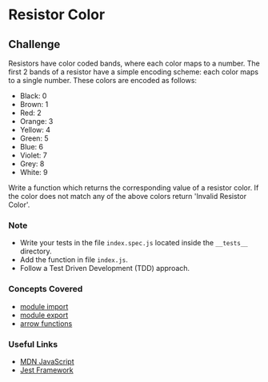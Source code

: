 # Resistor Color

## Challenge

Resistors have color coded bands, where each color maps to a number. The first 2 bands of a resistor have a simple encoding scheme: each color maps to a single number. These colors are encoded as follows:

- Black: 0
- Brown: 1
- Red: 2
- Orange: 3
- Yellow: 4
- Green: 5
- Blue: 6
- Violet: 7
- Grey: 8
- White: 9

Write a function which returns the corresponding value of a resistor color. If the color does not match any of the above colors return 'Invalid Resistor Color'.

### Note

- Write your tests in the file `index.spec.js` located inside the `__tests__` directory.
- Add the function in file `index.js`.
- Follow a Test Driven Development (TDD) approach.

### Concepts Covered

- [module import](https://developer.mozilla.org/en-US/docs/Web/JavaScript/Reference/Statements/import)
- [module export](https://developer.mozilla.org/en-US/docs/web/javascript/reference/statements/export)
- [arrow functions](https://developer.mozilla.org/en-US/docs/Web/JavaScript/Reference/Functions/Arrow_functions)

### Useful Links

- [MDN JavaScript](https://developer.mozilla.org/en-US/docs/Web/JavaScript)
- [Jest Framework](https://jestjs.io/docs/en/getting-started)
